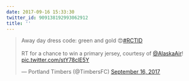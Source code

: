 ```yaml
---
date: 2017-09-16 15:33:30
twitter_id: 909138192993062912
title: ''
---
```


<blockquote class="twitter-tweet"><p lang="en" dir="ltr">Away day dress code: green and gold 😍<a href="https://twitter.com/hashtag/RCTID?src=hash&amp;ref_src=twsrc%5Etfw">#RCTID</a> <br><br>RT for a chance to win a primary jersey, courtesy of <a href="https://twitter.com/AlaskaAir?ref_src=twsrc%5Etfw">@AlaskaAir</a>! <a href="https://t.co/stY78clE5Y">pic.twitter.com/stY78clE5Y</a></p>&mdash; Portland Timbers (@TimbersFC) <a href="https://twitter.com/TimbersFC/status/909099842823061504?ref_src=twsrc%5Etfw">September 16, 2017</a></blockquote>
<script async src="https://platform.twitter.com/widgets.js" charset="utf-8"></script>
